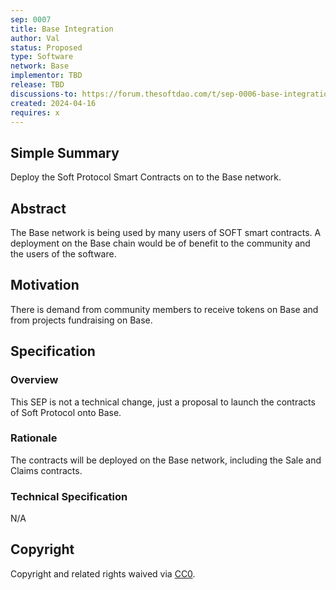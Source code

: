 ```yaml
---
sep: 0007
title: Base Integration
author: Val
status: Proposed
type: Software
network: Base
implementor: TBD
release: TBD
discussions-to: https://forum.thesoftdao.com/t/sep-0006-base-integration/10766
created: 2024-04-16
requires: x
---
```


## Simple Summary

Deploy the Soft Protocol Smart Contracts on to the Base network.

## Abstract

<!--A short (~200 word) description of the proposed change, the abstract should clearly describe the proposed change. This is what *will* be done if the SEP is implemented, not *why* it should be done or *how* it will be done. If the SEP proposes deploying a new contract, write, "we propose to deploy a new contract that will do x".-->

The Base network is being used by many users of SOFT smart contracts. A deployment on the Base chain would be of benefit to the community and the users of the software.

## Motivation

<!--This is the problem statement. This is the *why* of the SEP. It should clearly explain *why* the current state of the protocol is inadequate.  It is critical that you explain *why* the change is needed, if the SEP proposes changing how something is calculated, you must address *why* the current calculation is innaccurate or wrong. This is not the place to describe how the SEP will address the issue!-->

There is demand from community members to receive tokens on Base and from projects fundraising on Base.

## Specification

<!--The specification should describe the syntax and semantics of any new feature, there are five sections
1. Overview
2. Rationale
3. Technical Specification
4. Test Cases
5. Configurable Values
-->

### Overview

<!--This is a high level overview of *how* the SEP will solve the problem. The overview should clearly describe how the new feature will be implemented.-->

This SEP is not a technical change, just a proposal to launch the contracts of Soft Protocol onto Base.

### Rationale

<!--This is where you explain the reasoning behind how you propose to solve the problem. Why did you propose to implement the change in this way, what were the considerations and trade-offs. The rationale fleshes out what motivated the design and why particular design decisions were made. It should describe alternate designs that were considered and related work. The rationale may also provide evidence of consensus within the community, and should discuss important objections or concerns raised during discussion.-->

The contracts will be deployed on the Base network, including the Sale and Claims contracts.


### Technical Specification

<!--The technical specification should outline the public API of the changes proposed. That is, changes to any of the interfaces Soft currently exposes or the creations of new ones.-->

N/A

## Copyright

Copyright and related rights waived via [CC0](https://creativecommons.org/publicdomain/zero/1.0/).
